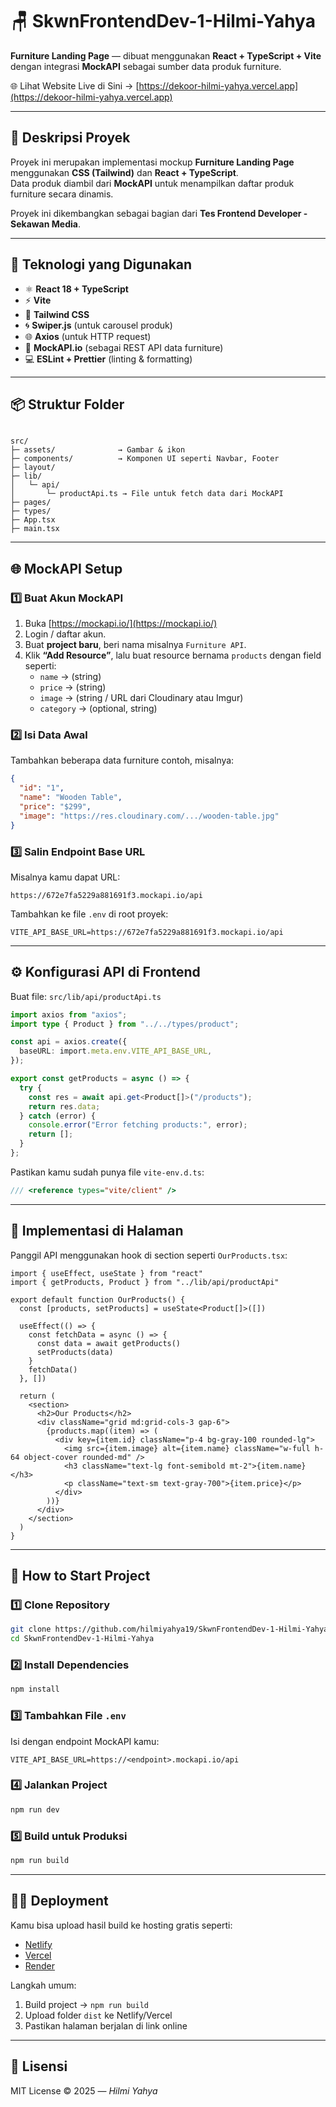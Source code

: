 # 🪑 SkwnFrontendDev-1-Hilmi-Yahya  
**Furniture Landing Page** — dibuat menggunakan **React + TypeScript + Vite** dengan integrasi **MockAPI** sebagai sumber data produk furniture.

🌐 Lihat Website Live di Sini → [https://dekoor-hilmi-yahya.vercel.app](https://dekoor-hilmi-yahya.vercel.app)

---

## 🚀 Deskripsi Proyek
Proyek ini merupakan implementasi mockup **Furniture Landing Page** menggunakan **CSS (Tailwind)** dan **React + TypeScript**.  
Data produk diambil dari **MockAPI** untuk menampilkan daftar produk furniture secara dinamis.

Proyek ini dikembangkan sebagai bagian dari **Tes Frontend Developer - Sekawan Media**.

---

## 🧩 Teknologi yang Digunakan
- ⚛️ **React 18 + TypeScript**
- ⚡ **Vite**
- 🎨 **Tailwind CSS**
- 🌀 **Swiper.js** (untuk carousel produk)
- 🌐 **Axios** (untuk HTTP request)
- 🧱 **MockAPI.io** (sebagai REST API data furniture)
- 💻 **ESLint + Prettier** (linting & formatting)

---

## 📦 Struktur Folder
```

src/
├─ assets/              → Gambar & ikon
├─ components/          → Komponen UI seperti Navbar, Footer
├─ layout/            
├─ lib/
│   └─ api/
│       └─ productApi.ts → File untuk fetch data dari MockAPI
├─ pages/  
├─ types/        
├─ App.tsx
├─ main.tsx

````

---

## 🌐 MockAPI Setup

### 1️⃣ Buat Akun MockAPI
1. Buka [https://mockapi.io/](https://mockapi.io/)
2. Login / daftar akun.
3. Buat **project baru**, beri nama misalnya `Furniture API`.
4. Klik **“Add Resource”**, lalu buat resource bernama `products` dengan field seperti:
   - `name` → (string)
   - `price` → (string)
   - `image` → (string / URL dari Cloudinary atau Imgur)
   - `category` → (optional, string)

### 2️⃣ Isi Data Awal
Tambahkan beberapa data furniture contoh, misalnya:
```json
{
  "id": "1",
  "name": "Wooden Table",
  "price": "$299",
  "image": "https://res.cloudinary.com/.../wooden-table.jpg"
}
````

### 3️⃣ Salin Endpoint Base URL

Misalnya kamu dapat URL:

```
https://672e7fa5229a881691f3.mockapi.io/api
```

Tambahkan ke file `.env` di root proyek:

```
VITE_API_BASE_URL=https://672e7fa5229a881691f3.mockapi.io/api
```

---

## ⚙️ Konfigurasi API di Frontend

Buat file:
`src/lib/api/productApi.ts`

```ts
import axios from "axios";
import type { Product } from "../../types/product"; 

const api = axios.create({
  baseURL: import.meta.env.VITE_API_BASE_URL,
});

export const getProducts = async () => {
  try {
    const res = await api.get<Product[]>("/products");
    return res.data;
  } catch (error) {
    console.error("Error fetching products:", error);
    return [];
  }
};
```

Pastikan kamu sudah punya file `vite-env.d.ts`:

```ts
/// <reference types="vite/client" />
```

---

## 🧠 Implementasi di Halaman

Panggil API menggunakan hook di section seperti `OurProducts.tsx`:

```tsx
import { useEffect, useState } from "react"
import { getProducts, Product } from "../lib/api/productApi"

export default function OurProducts() {
  const [products, setProducts] = useState<Product[]>([])

  useEffect(() => {
    const fetchData = async () => {
      const data = await getProducts()
      setProducts(data)
    }
    fetchData()
  }, [])

  return (
    <section>
      <h2>Our Products</h2>
      <div className="grid md:grid-cols-3 gap-6">
        {products.map((item) => (
          <div key={item.id} className="p-4 bg-gray-100 rounded-lg">
            <img src={item.image} alt={item.name} className="w-full h-64 object-cover rounded-md" />
            <h3 className="text-lg font-semibold mt-2">{item.name}</h3>
            <p className="text-sm text-gray-700">{item.price}</p>
          </div>
        ))}
      </div>
    </section>
  )
}
```

---

## 🧰 How to Start Project

### 1️⃣ Clone Repository

```bash
git clone https://github.com/hilmiyahya19/SkwnFrontendDev-1-Hilmi-Yahya.git
cd SkwnFrontendDev-1-Hilmi-Yahya
```

### 2️⃣ Install Dependencies

```bash
npm install
```

### 3️⃣ Tambahkan File `.env`

Isi dengan endpoint MockAPI kamu:

```
VITE_API_BASE_URL=https://<endpoint>.mockapi.io/api
```

### 4️⃣ Jalankan Project

```bash
npm run dev
```

### 5️⃣ Build untuk Produksi

```bash
npm run build
```

---

## 🧑‍💻 Deployment

Kamu bisa upload hasil build ke hosting gratis seperti:

* [Netlify](https://www.netlify.com/)
* [Vercel](https://vercel.com/)
* [Render](https://render.com/)

Langkah umum:

1. Build project → `npm run build`
2. Upload folder `dist` ke Netlify/Vercel
3. Pastikan halaman berjalan di link online

---

## 📜 Lisensi

MIT License © 2025 — *Hilmi Yahya*
